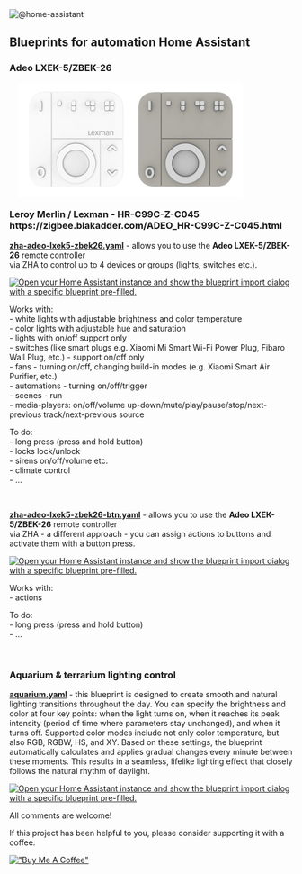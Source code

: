 <img src="https://avatars.githubusercontent.com/u/13844975" width="64" height="64" alt="@home-assistant"> 
<h2> Blueprints for automation Home Assistant </h2> 

<h3>
Adeo LXEK-5/ZBEK-26 </br>
<img src="https://github.com/SirYasko/HA-Blueprints/blob/main/zha-adeo-lxek5-zbek26.png" alt="Lexman Remote Control for Connected Bulbs RGB CTT" style="max-height: 350px; max-width: 400px; margin: 1rem"></br>
Leroy Merlin / Lexman - HR-C99C-Z-C045</br>
https://zigbee.blakadder.com/ADEO_HR-C99C-Z-C045.html</br>
</h3> 
<p>
<b><a href="https://github.com/SirYasko/HA-Blueprints/blob/main/zha-adeo-lxek5-zbek26.yaml"> zha-adeo-lxek5-zbek26.yaml</a></b> - allows you to use the <b>Adeo LXEK-5/ZBEK-26</b> remote controller</br>
via ZHA to control up to 4 devices or groups (lights, switches etc.).</br>
</p>

<p>
<a href="https://my.home-assistant.io/redirect/blueprint_import/?blueprint_url=https%3A%2F%2Fgithub.com%2FSirYasko%2FHA-Blueprints%2Fblob%2Fmain%2Fzha-adeo-lxek5-zbek26.yaml" target="_blank" rel="noreferrer noopener"><img src="https://my.home-assistant.io/badges/blueprint_import.svg" alt="Open your Home Assistant instance and show the blueprint import dialog with a specific blueprint pre-filled." /></a>
</p>
<p>
Works with:</br>
- white lights with adjustable brightness and color temperature</br>
- color lights with adjustable hue and saturation</br> 
- lights with on/off support only</br>
- switches (like smart plugs e.g. Xiaomi Mi Smart Wi-Fi Power Plug, Fibaro Wall Plug, etc.) - support on/off only</br>
- fans - turning on/off, changing build-in modes (e.g. Xiaomi Smart Air Purifier, etc.) </br>
- automations - turning on/off/trigger</br>
- scenes - run</br>
- media-players: on/off/volume up-down/mute/play/pause/stop/next-previous track/next-previous source</br>
</p>
<p>To do:</br>
- long press (press and hold button)</br>
- locks lock/unlock</br>
- sirens on/off/volume etc.</br>
- climate control</br>
- ...</br>
</p>
</br>

<b><a href="https://github.com/SirYasko/HA-Blueprints/blob/main/zha-adeo-lxek5-zbek26-btn.yaml">zha-adeo-lxek5-zbek26-btn.yaml</a></b> - allows you to use the <b>Adeo LXEK-5/ZBEK-26</b> remote controller</br>
via ZHA - a different approach - you can assign actions to buttons and activate them with a button press.</br>
</p>
<p>
<a href="https://my.home-assistant.io/redirect/blueprint_import/?blueprint_url=https%3A%2F%2Fgithub.com%2FSirYasko%2FHA-Blueprints%2Fblob%2Fmain%2Fzha-adeo-lxek5-zbek26-btn.yaml" target="_blank" rel="noreferrer noopener"><img src="https://my.home-assistant.io/badges/blueprint_import.svg" alt="Open your Home Assistant instance and show the blueprint import dialog with a specific blueprint pre-filled." /></a>
</p>
<p>
Works with:</br>
- actions</br>
</p>
<p>To do:</br>
- long press (press and hold button) </br>
- ...</br>
</p>
</br>

<h3>
Aquarium & terrarium lighting control</br>
</h3> 
<p>
<b><a href="https://github.com/SirYasko/HA-Blueprints/blob/main/aquarium.yaml"> aquarium.yaml</a></b> - this blueprint is designed to create smooth and natural lighting transitions throughout the day. You can specify the brightness and color at four key points: when the light turns on, when it reaches its peak intensity (period of time where parameters stay unchanged), and when it turns off. Supported color modes include not only color temperature, but also RGB, RGBW, HS, and XY. Based on these settings, the blueprint automatically calculates and applies gradual changes every minute between these moments. This results in a seamless, lifelike lighting effect that closely follows the natural rhythm of daylight.</br>
</p>
<p>
<a href="https://my.home-assistant.io/redirect/blueprint_import/?blueprint_url=https%3A%2F%2Fgithub.com%2FSirYasko%2FHA-Blueprints%2Fblob%2Fmain%2Faquarium.yaml" target="_blank" rel="noreferrer noopener"><img src="https://my.home-assistant.io/badges/blueprint_import.svg" alt="Open your Home Assistant instance and show the blueprint import dialog with a specific blueprint pre-filled." /></a>
</p>

<p>All comments are welcome!</p>


If this project has been helpful to you, please consider supporting it with a coffee.

[!["Buy Me A Coffee"](https://www.buymeacoffee.com/assets/img/custom_images/orange_img.png)](https://www.buymeacoffee.com/siryasko)



